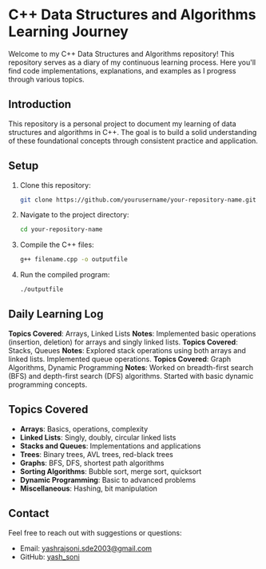 # C++ Data Structures and Algorithms Learning Journey

Welcome to my C++ Data Structures and Algorithms repository! This repository serves as a diary of my continuous learning process. Here you'll find code implementations, explanations, and examples as I progress through various topics.

## Introduction
This repository is a personal project to document my learning of data structures and algorithms in C++. The goal is to build a solid understanding of these foundational concepts through consistent practice and application.

## Setup
1. Clone this repository:
    ```sh
    git clone https://github.com/yourusername/your-repository-name.git
    ```
2. Navigate to the project directory:
    ```sh
    cd your-repository-name
    ```
3. Compile the C++ files:
    ```sh
    g++ filename.cpp -o outputfile
    ```
4. Run the compiled program:
    ```sh
    ./outputfile
    ```

## Daily Learning Log
**Topics Covered**: Arrays, Linked Lists
**Notes**: Implemented basic operations (insertion, deletion) for arrays and singly linked lists.
**Topics Covered**: Stacks, Queues
**Notes**: Explored stack operations using both arrays and linked lists. Implemented queue operations.
**Topics Covered**: Graph Algorithms, Dynamic Programming
**Notes**: Worked on breadth-first search (BFS) and depth-first search (DFS) algorithms. Started with basic dynamic programming concepts.

## Topics Covered
- **Arrays**: Basics, operations, complexity
- **Linked Lists**: Singly, doubly, circular linked lists
- **Stacks and Queues**: Implementations and applications
- **Trees**: Binary trees, AVL trees, red-black trees
- **Graphs**: BFS, DFS, shortest path algorithms
- **Sorting Algorithms**: Bubble sort, merge sort, quicksort
- **Dynamic Programming**: Basic to advanced problems
- **Miscellaneous**: Hashing, bit manipulation

## Contact
Feel free to reach out with suggestions or questions:
- Email: yashrajsoni.sde2003@gmail.com
- GitHub: [yash_soni](https://github.com/yourusername)

